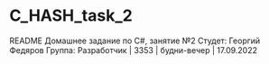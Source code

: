 # C_HASH_task_2
README
Домашнее задание по C#, занятие №2
Студет: Георгий Федяров
Группа: Разработчик | 3353 | будни-вечер | 17.09.2022

